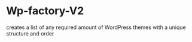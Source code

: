 # Wp-factory-V2
creates a list of any required amount of WordPress themes with a unique structure and order

